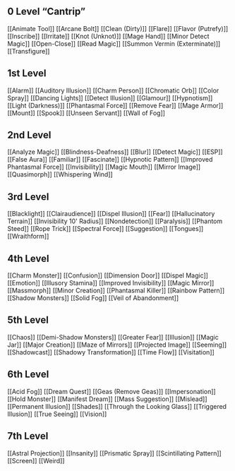 ## 0 Level “Cantrip”          
[[Animate Tool]]
[[Arcane Bolt]]
[[Clean (Dirty)]]
[[Flare]]
[[Flavor (Putrefy)]]
[[Inscribe]]
[[Irritate]]
[[Knot (Unknot)]]
[[Mage Hand]]
[[Minor Detect Magic]]
[[Open-Close]]
[[Read Magic]]
[[Summon Vermin (Exterminate)]]
[[Transfigure]]

## 1st Level      
[[Alarm]]
[[Auditory Illusion]]
[[Charm Person]]
[[Chromatic Orb]]
[[Color Spray]]
[[Dancing Lights]]
[[Detect Illusion]]
[[Glamour]]
[[Hypnotism]]
[[Light (Darkness)]]
[[Phantasmal Force]]
[[Remove Fear]]
[[Mage Armor]]
[[Mount]]
[[Spook]]
[[Unseen Servant]]
[[Wall of Fog]]

## 2nd Level     
[[Analyze Magic]]
[[Blindness-Deafness]]
[[Blur]]
[[Detect Magic]]
[[ESP]]
[[False Aura]]
[[Familiar]]
[[Fascinate]]
[[Hypnotic Pattern]]
[[Improved Phantasmal Force]]
[[Invisibility]]
[[Magic Mouth]]
[[Mirror Image]]
[[Quasimorph]]
[[Whispering Wind]]

## 3rd Level     
[[Blacklight]]
[[Clairaudience]]
[[Dispel Illusion]]
[[Fear]]
[[Hallucinatory Terrain]]
[[Invisibility 10' Radius]]
[[Nondetection]]
[[Paralysis]]
[[Phantom Steed]]
[[Rope Trick]]
[[Spectral Force]]
[[Suggestion]]
[[Tongues]]
[[Wraithform]]

## 4th Level                 
[[Charm Monster]]
[[Confusion]]
[[Dimension Door]]
[[Dispel Magic]]
[[Emotion]]
[[Illusory Stamina]]
[[Improved Invisibility]]
[[Magic Mirror]]
[[Massmorph]]
[[Minor Creation]]
[[Phantasmal Killer]]
[[Rainbow Pattern]]
[[Shadow Monsters]]
[[Solid Fog]]
[[Veil of Abandonment]]

## 5th Level                   
[[Chaos]]
[[Demi-Shadow Monsters]]
[[Greater Fear]]
[[Illusion]]
[[Magic Jar]]
[[Major Creation]]
[[Maze of Mirrors]]
[[Projected Image]]
[[Seeming]]
[[Shadowcast]]
[[Shadowy Transformation]]
[[Time Flow]]
[[Visitation]]

## 6th Level            
[[Acid Fog]]
[[Dream Quest]]
[[Geas (Remove Geas)]]
[[Impersonation]]
[[Hold Monster]]
[[Manifest Dream]]
[[Mass Suggestion]]
[[Mislead]]
[[Permanent Illusion]]
[[Shades]]
[[Through the Looking Glass]]
[[Triggered Illusion]]
[[True Seeing]]
[[Vision]]

## 7th Level            
[[Astral Projection]]
[[Insanity]]
[[Prismatic Spray]]
[[Scintillating Pattern]]
[[Screen]]
[[Weird]]

